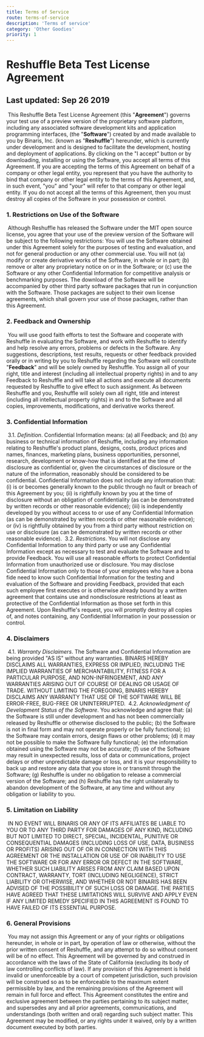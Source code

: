 ```yaml
---
title: Terms of Service
route: terms-of-service
description: 'Terms of service'
category: 'Other Goodies'
priority: 1
---
```


# Reshuffle Beta Test License Agreement
## Last updated: Sep 26 2019
​
This Reshuffle Beta Test License Agreement (this "**Agreement**") governs your test use of a preview version of the proprietary software platform, including any associated software development kits and application programming interfaces, (the "**Software**") created by and made available to you by Binaris, Inc. (known as "**Reshuffle**") hereunder, which is currently under development and is designed to facilitate the development, hosting and deployment of applications. By clicking on the "I accept" button or by downloading, installing or using the Software, you accept all terms of this Agreement. If you are accepting the terms of this Agreement on behalf of a company or other legal entity, you represent that you have the authority to bind that company or other legal entity to the terms of this Agreement, and, in such event, "you" and "your" will refer to that company or other legal entity. If you do not accept all the terms of this Agreement, then you must destroy all copies of the Software in your possession or control.
​
### 1. Restrictions on Use of the Software
​
Although Reshuffle has released the Software under the MIT open source license, you agree that your use of the preview version of the Software will be subject to the following restrictions: You will use the Software obtained under this Agreement solely for the purposes of testing and evaluation, and not for general production or any other commercial use. You will not (a) modify or create derivative works of the Software, in whole or in part; (b) remove or alter any proprietary notice on or in the Software; or (c) use the Software or any other Confidential Information for competitive analysis or benchmarking purposes. The download of the Software will be accompanied by other third party software packages that run in conjunction with the Software. Those packages are subject to their own license agreements, which shall govern your use of those packages, rather than this Agreement.
​
### 2. Feedback and Ownership
​
You will use good faith efforts to test the Software and cooperate with Reshuffle in evaluating the Software, and work with Reshuffle to identify and help resolve any errors, problems or defects in the Software. Any suggestions, descriptions, test results, requests or other feedback provided orally or in writing by you to Reshuffle regarding the Software will constitute "**Feedback**" and will be solely owned by Reshuffle. You assign all of your right, title and interest (including all intellectual property rights) in and to any Feedback to Reshuffle and will take all actions and execute all documents requested by Reshuffle to give effect to such assignment. As between Reshuffle and you, Reshuffle will solely own all right, title and interest (including all intellectual property rights) in and to the Software and all copies, improvements, modifications, and derivative works thereof.
​
### 3. Confidential Information
​
3.1. *Definition*. Confidential Information means: (a) all Feedback; and (b) any business or technical information of Reshuffle, including any information relating to Reshuffle's product plans, designs, costs, product prices and names, finances, marketing plans, business opportunities, personnel, research, development or know-how that is identified at the time of disclosure as confidential or, given the circumstances of disclosure or the nature of the information, reasonably should be considered to be confidential. Confidential Information does not include any information that: (i) is or becomes generally known to the public through no fault or breach of this Agreement by you; (ii) is rightfully known by you at the time of disclosure without an obligation of confidentiality (as can be demonstrated by written records or other reasonable evidence); (iii) is independently developed by you without access to or use of any Confidential Information (as can be demonstrated by written records or other reasonable evidence); or (iv) is rightfully obtained by you from a third party without restriction on use or disclosure (as can be demonstrated by written records or other reasonable evidence).
​
3.2. *Restrictions*. You will not disclose any Confidential Information to any third party or use any Confidential Information except as necessary to test and evaluate the Software and to provide Feedback. You will use all reasonable efforts to protect Confidential Information from unauthorized use or disclosure. You may disclose Confidential Information only to those of your employees who have a bona fide need to know such Confidential Information for the testing and evaluation of the Software and providing Feedback, provided that each such employee first executes or is otherwise already bound by a written agreement that contains use and nondisclosure restrictions at least as protective of the Confidential Information as those set forth in this Agreement. Upon Reshuffle's request, you will promptly destroy all copies of, and notes containing, any Confidential Information in your possession or control.
​
### 4. Disclaimers
​
4.1. *Warranty Disclaimers*. The Software and Confidential Information are being provided "AS IS" without any warranties. BINARIS HEREBY DISCLAIMS ALL WARRANTIES, EXPRESS OR IMPLIED, INCLUDING THE IMPLIED WARRANTIES OF MERCHANTABILITY, FITNESS FOR A PARTICULAR PURPOSE, AND NON-INFRINGEMENT, AND ANY WARRANTIES ARISING OUT OF COURSE OF DEALING OR USAGE OF TRADE. WITHOUT LIMITING THE FOREGOING, BINARIS HEREBY DISCLAIMS ANY WARRANTY THAT USE OF THE SOFTWARE WILL BE ERROR-FREE, BUG-FREE OR UNINTERRUPTED.
​
4.2. *Acknowledgment of Development Status of the Software*. You acknowledge and agree that: (a) the Software is still under development and has not been commercially released by Reshuffle or otherwise disclosed to the public; (b) the Software is not in final form and may not operate properly or be fully functional; (c) the Software may contain errors, design flaws or other problems; (d) it may not be possible to make the Software fully functional; (e) the information obtained using the Software may not be accurate; (f) use of the Software may result in unexpected results, loss of data or communications, project delays or other unpredictable damage or loss, and it is your responsibility to back up and restore any data that you store in or transmit through the Software; (g) Reshuffle is under no obligation to release a commercial version of the Software; and (h) Reshuffle has the right unilaterally to abandon development of the Software, at any time and without any obligation or liability to you.
​
### 5. Limitation on Liability
​
IN NO EVENT WILL BINARIS OR ANY OF ITS AFFILIATES BE LIABLE TO YOU OR TO ANY THIRD PARTY FOR DAMAGES OF ANY KIND, INCLUDING BUT NOT LIMITED TO DIRECT, SPECIAL, INCIDENTAL, PUNITIVE OR CONSEQUENTIAL DAMAGES (INCLUDING LOSS OF USE, DATA, BUSINESS OR PROFITS) ARISING OUT OF OR IN CONNECTION WITH THIS AGREEMENT OR THE INSTALLATION OR USE OF OR INABILITY TO USE THE SOFTWARE OR FOR ANY ERROR OR DEFECT IN THE SOFTWARE, WHETHER SUCH LIABILITY ARISES FROM ANY CLAIM BASED UPON CONTRACT, WARRANTY, TORT (INCLUDING NEGLIGENCE), STRICT LIABILITY OR OTHERWISE, AND WHETHER OR NOT BINARIS HAS BEEN ADVISED OF THE POSSIBILITY OF SUCH LOSS OR DAMAGE. THE PARTIES HAVE AGREED THAT THESE LIMITATIONS WILL SURVIVE AND APPLY EVEN IF ANY LIMITED REMEDY SPECIFIED IN THIS AGREEMENT IS FOUND TO HAVE FAILED OF ITS ESSENTIAL PURPOSE.
​
### 6. General Provisions
​
You may not assign this Agreement or any of your rights or obligations hereunder, in whole or in part, by operation of law or otherwise, without the prior written consent of Reshuffle, and any attempt to do so without consent will be of no effect. This Agreement will be governed by and construed in accordance with the laws of the State of California (excluding its body of law controlling conflicts of law). If any provision of this Agreement is held invalid or unenforceable by a court of competent jurisdiction, such provision will be construed so as to be enforceable to the maximum extent permissible by law, and the remaining provisions of the Agreement will remain in full force and effect. This Agreement constitutes the entire and exclusive agreement between the parties pertaining to its subject matter, and supersedes any and all prior agreements, communications, and understandings (both written and oral) regarding such subject matter. This Agreement may be modified, or any rights under it waived, only by a written document executed by both parties.
